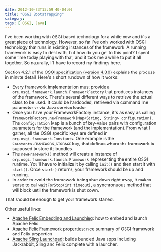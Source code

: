 ```yaml
---
date: 2012-10-23T13:59:40-04:00
title: "OSGI Bootstrapping"
category:
tags: [ OSGI, Java]
---
```


I've been working with OSGI based technology for a while now and it's a great piece of technology. However, so far I've only worked with OSGI technology that runs in existing instances of the framework. A running framework is easy to deal with, but how do you get to this point? I spent some time today playing with that, and it took me a while to put it all together. So naturally, I'll have to record my findings here.

Section 4.2.1 of the [OSGI specification (version 4.3.0)][osgi-spec] explains the process in minute detail. Here's a short rundown of how it works:

* Every framework implementation must provide a ``org.osgi.framework.launch.FrameworkFactory`` that produces instances of the framework. There's several different ways to retrieve the actual class to be used. It could be hardcoded, retrieved via command line parameter or via Java service loader
* Once you have your FrameworkFactory instance, it's as easy as calling ``frameworkFactory.newFramework(Map<String, String> configuration)``. The ``configuration`` Map is a bunch of key-value pairs with configuration parameters for the framework (and the implementation). From what I gather, all the OSGI specific keys are defined in ``org.osgi.framework.Constants``. One example is the ``Constants.FRAMEWORK_STORAGE`` key, that defines where the framework is supposed to store its bundles.
* The ``newFramework()`` method will create a instance of ``org.osgi.framework.launch.Framework``, representing the entire OSGI runtime. You'll have to initialize it by calling ``init()`` and then start it with ``start()``. Once ``start()`` returns, your framework should be up and running.
* In order to avoid the framework being shut down right away, it makes sense to call ``waitForStop(int timeout)``, a synchronuous method that will block until the framework is shut down.

That should be enough to get your framework started.

Other useful links:

* [Apache Felix Embedding and Launching][felix-embedding]: how to embed and launch Apache Felix
* [Apache Felix Framework properties][felix-properties]: nice summary of OSGI framework and Felix properties
* [Apache Sling Launchpad][sling-launchpad]: builds bundled Java apps including Jackrabbit, Sling and Felix complete with a launcher.

[osgi-spec]: http://www.osgi.org/Release4/Download
[felix-embedding]: http://felix.apache.org/site/apache-felix-framework-launching-and-embedding.html
[felix-properties]: http://felix.apache.org/site/apache-felix-framework-configuration-properties.html
[sling-launchpad]: http://sling.apache.org/site/maven-launchpad-plugin.html
